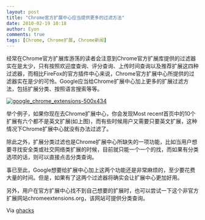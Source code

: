 ```yaml
---
layout: post
title: "Chrome官方扩展中心应当提供更多的过滤方法"
date: 2010-02-19 10:18
author: Eyon
comments: true
tags: [Chrome, Chrome扩展, Chrome新闻]
---
```

经常在Chrome官方扩展库游荡的读者会注意到Chrome官方扩展库提供的过滤器实在是太少，只有按照欢迎度查询、评分查询、上传时间查询以及推荐扩展这四种过滤器，而相比FireFox的官方插件中心来说，Chrome官方扩展中心所提供的过滤器实在是少的可怜。Google应当给Chrome扩展中心加上更多的扩展过滤方法，包括扩展分类、按照语言搜索等等。

<a href="http://img.chromi.org/2010/02/google_chrome_extensions-500x434.jpg">![](http://img.chromi.org/2010/02/google_chrome_extensions-500x434.jpg "google_chrome_extensions-500x434")</a>

举个例子，如果你现在去Chrome扩展中心，你会发现Most recent首页中的10个扩展有六个都不是英文扩展(如上图)，而有些时候用户又需要只要英文扩展，这种情况下Chrome扩展中心就没有办法过滤了。

除此之外，扩展分类过滤也是Chrome扩展中心所缺失的一项功能，比如当用户想要寻找安全类或社交网络类扩展的时候，目前就只能一个一个的找，而如果有分类选项的话，则可以直接点击分类查询。<!--more-->

事已至此，Google想要给扩展中心加上这两个功能还是非常麻烦的，至少要花费大量的时间。但是，如果有了这两个过滤器将确实会让扩展中心更加好用。

另外，用户在官方扩展中心找不到自己想要的扩展时，也可以尝试一下这个非官方扩展网站chromeextensions.org，该网站可提供分类查询。

Via [ghacks](http://www.ghacks.net/2010/02/18/chrome-extension-gallery-needs-better-filters/)
